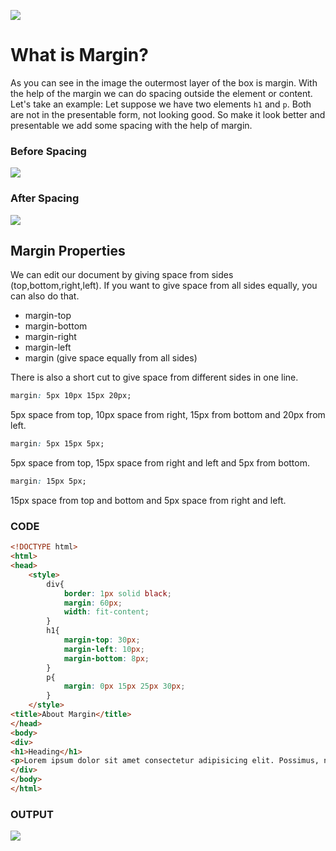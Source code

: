 ![](https://images.samimunir2002.repl.co/boxModel.png)

# What is Margin?

As you can see in the image the outermost layer of the box is margin. With the help of the margin we can do spacing outside the element or content. Let's take an example: Let suppose we have two elements `h1` and `p`. Both are not in the presentable form, not looking good. So make it look better  and presentable we add some spacing with the help of margin.  

### Before Spacing
![ ](https://images.samimunir2002.repl.co/withoutSpace.png)

### After Spacing
![ ](https://images.samimunir2002.repl.co/withSpace.png)

## Margin Properties

We can edit our document by giving space from sides (top,bottom,right,left). If you want to give space from all sides equally, you can also do that.

- margin-top
- margin-bottom
- margin-right
- margin-left
- margin (give space equally from all sides)

There is also a short cut to give space from different sides in one line.

```css
margin: 5px 10px 15px 20px; 
```
5px space from top, 10px space from right, 15px from bottom and 20px from left.

```css
margin: 5px 15px 5px;
```
5px space from top, 15px space from right and left and 5px  from bottom.

```css
margin: 15px 5px;
```
15px space from top and bottom and 5px space from right and left.

### CODE
```html
<!DOCTYPE html>
<html>
<head>
    <style>
        div{
            border: 1px solid black;
            margin: 60px;
            width: fit-content;
        }
        h1{
            margin-top: 30px;
            margin-left: 10px;
            margin-bottom: 8px;
        }
        p{
            margin: 0px 15px 25px 30px;
        }
    </style>
<title>About Margin</title>
</head>
<body>
<div>
<h1>Heading</h1>
<p>Lorem ipsum dolor sit amet consectetur adipisicing elit. Possimus, neque doloremque commodi.</p>
</div>
</body>
</html>
```
### OUTPUT
![ ](https://images.samimunir2002.repl.co/code.png)
